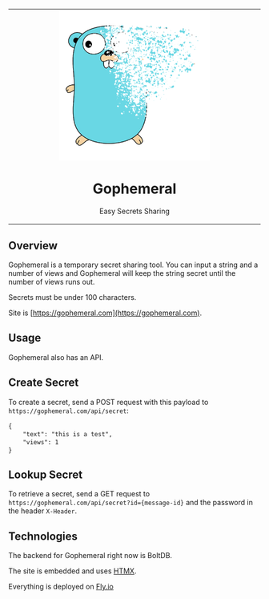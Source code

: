 <table align="center"><tr><td align="center" width="9999">
<img src="images/gophemeral.png" align="center" width="300" alt="Gophemeral">

# Gophemeral

Easy Secrets Sharing 

</td></tr></table>



## Overview
Gophemeral is a temporary secret sharing tool. You can input a string and a number of views and Gophemeral will keep the string secret until the number of views runs out.

Secrets must be under 100 characters. 

Site is [https://gophemeral.com](https://gophemeral.com).

## Usage

Gophemeral also has an API. 

## Create Secret

To create a secret, send a POST request with this payload to `https://gophemeral.com/api/secret`:

```
{
	"text": "this is a test",
	"views": 1
}
```

## Lookup Secret

To retrieve a secret, send a GET request to `https://gophemeral.com/api/secret?id={message-id}` and the password in the header `X-Header`.


## Technologies

The backend for Gophemeral right now is BoltDB.

The site is embedded and uses [HTMX](https://htmx.org/).

Everything is deployed on [Fly.io](https://fly.io)
